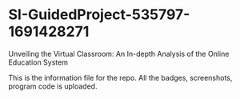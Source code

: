 # SI-GuidedProject-535797-1691428271
Unveiling the Virtual Classroom: An In-depth Analysis of the Online Education System

This is the information file for the repo.
All the badges, screenshots, program code is uploaded.
